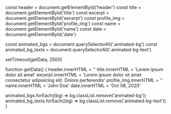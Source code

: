 const header = document.getElementById('header')
const title = document.getElementById('title')
const excerpt = document.getElementById('excerpt')
const profile_img = document.getElementById('profile_img')
const name = document.getElementById('name')
const date = document.getElementById('date')

const animated_bgs = document.querySelectorAll('.animated-bg')
const animated_bg_texts = document.querySelectorAll('.animated-bg-text')

setTimeout(getData, 2500)

function getData() {
header.innerHTML =
'<img src="https://images.unsplash.com/photo-1496181133206-80ce9b88a853?ixlib=rb-1.2.1&ixid=eyJhcHBfaWQiOjEyMDd9&auto=format&fit=crop&w=2102&q=80" alt="" />'
title.innerHTML = 'Lorem ipsum dolor sit amet'
excerpt.innerHTML =
'Lorem ipsum dolor sit amet consectetur adipisicing elit. Dolore perferendis'
profile_img.innerHTML =
'<img src="https://randomuser.me/api/portraits/men/45.jpg" alt="" />'
name.innerHTML = 'John Doe'
date.innerHTML = 'Oct 08, 2020'

animated_bgs.forEach((bg) => bg.classList.remove('animated-bg'))
animated_bg_texts.forEach((bg) => bg.classList.remove('animated-bg-text'))
}
